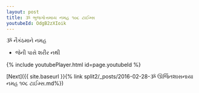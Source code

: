 ```yaml
---
layout: post
title: ૐ ભુજગોત્તમાય નમહ ૧૦૮ ટાઈમ્સ
youtubeId: OdgB2zXIoik
---
```

 
 
 ૐ નૈકંઠમાને નમહ  
 
 -  જેની પાસે શરીર નથી 
 
  
 
  
 
 
 
 
 
 


{% include youtubePlayer.html id=page.youtubeId %}
 
[Next]({{ site.baseurl }}{% link  split2/_posts/2016-02-28-ૐ ઊર્જિતશાસનાયા નમહ ૧૦૮ ટાઈમ્સ.md%})
 
